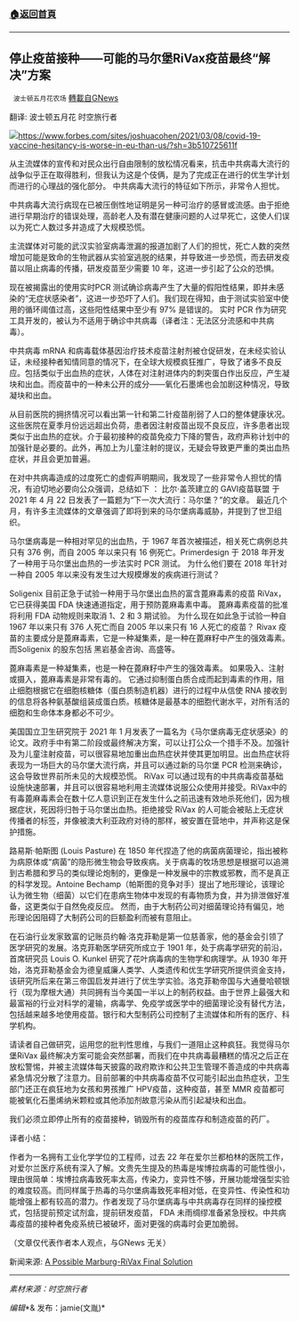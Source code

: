 ###  [:house:返回首頁](https://github.com/ourhimalayas/txt)
---


## 停止疫苗接种——可能的马尔堡RiVax疫苗最终“解决”方案
` 波士顿五月花农场` [轉載自GNews](https://gnews.org/zh-hans/1587475/)

翻译: 波士顿五月花  时空旅行者

![](https://assets.gnews.org/wp-content/uploads/2021/10/一个可能的马尔堡RiVax-疫苗最终解决方案.jpg)https://www.forbes.com/sites/joshuacohen/2021/03/08/covid-19-vaccine-hesitancy-is-worse-in-eu-than-us/?sh=3b510725611f

从主流媒体的宣传和对民众出行自由限制的放松情况看来，抗击中共病毒大流行的战争似乎正在取得胜利，但我认为这是个伎俩，是为了完成正在进行的优生学计划而进行的心理战的强化部分。 中共病毒大流行的特征如下所示，非常令人担忧。

中共病毒大流行病现在已被压倒性地证明是另一种可治疗的感冒或流感。由于拒绝进行早期治疗的错误处理，高龄老人及有潜在健康问题的人过早死亡，这使人们误以为死亡人数过多并造成了大规模恐慌。

主流媒体对可能的武汉实验室病毒泄漏的报道加剧了人们的担忧，死亡人数的突然增加可能是致命的生物武器从实验室逃脱的结果，并导致进一步恐慌，而去研发疫苗以阻止病毒的传播，研发疫苗至少需要 10 年，这进一步引起了公众的恐惧。

现在被揭露出的使用实时PCR 测试确诊病毒产生了大量的假阳性结果，即并未感染的“无症状感染者”，这进一步恐吓了人们。我们现在得知，由于测试实验室中使用的循环阈值过高，这些阳性结果中至少有 97% 是错误的。 实时 PCR 作为研究工具开发的，被认为不适用于确诊中共病毒（译者注：无法区分流感和中共病毒）。

中共病毒 mRNA 和病毒载体基因治疗技术疫苗注射剂被仓促研发，在未经实验认证，未经接种者知情同意的情况下，在全球大规模疯狂推广，导致了诸多不良反应。包括类似于出血热的症状，人体在对注射进体内的刺突蛋白作出反应，产生凝块和出血。而疫苗中的一种未公开的成分——氧化石墨烯也会加剧这种情况，导致凝块和出血。

从目前医院的拥挤情况可以看出第一针和第二针疫苗削弱了人口的整体健康状况。这些医院在夏季月份远远超出负荷，患者因注射疫苗出现不良反应，许多患者出现类似于出血热的症状。介于最初接种的疫苗免疫力下降的警告，政府声称计划中的加强针是必要的。此外，再加上为儿童注射的提议，无疑会导致更严重的类出血热症状，并且会更加普遍。

在对中共病毒造成的过度死亡的虚假声明期间，我发现了一些非常令人担忧的情况，有迫切地必要向公众强调，总结如下 ： 比尔·盖茨建立的 GAVI疫苗联盟 于 2021 年 4 月 22 日发表了一篇题为“下一次大流行：马尔堡？”的文章。 最近几个月，有许多主流媒体的文章强调了即将到来的马尔堡病毒威胁，并提到了世卫组织。

马尔堡病毒是一种相对罕见的出血热，于 1967 年首次被描述，相关死亡病例总共只有 376 例，而自 2005 年以来只有 16 例死亡。Primerdesign 于 2018 年开发了一种用于马尔堡出血热的一步法实时 PCR 测试。 为什么他们要在 2018 年针对一种自 2005 年以来没有发生过大规模爆发的疾病进行测试？

Soligenix 目前正急于试验一种用于马尔堡出血热的富含蓖麻毒素的疫苗 RiVax，它已获得美国 FDA 快速通道指定，用于预防蓖麻毒素中毒。 蓖麻毒素疫苗的批准将利用 FDA 动物规则来取消 1、2 和 3 期试验。 为什么现在如此急于试验一种自 1967 年以来只有 376 人死亡而自 2005 年以来只有 16 人死亡的疫苗？ Rivax 疫苗的主要成分是蓖麻毒素，它是一种凝集素，是一种在蓖麻籽中产生的强效毒素。而Soligenix 的股东包括 黑岩基金咨询、高盛等。

蓖麻毒素是一种凝集素，也是一种在蓖麻籽中产生的强效毒素。 如果吸入、注射或摄入，蓖麻毒素是非常有毒的。 它通过抑制蛋白质合成而起到毒素的作用，阻止细胞根据它在细胞核糖体（蛋白质制造机器）进行的过程中从信使 RNA 接收到的信息将各种氨基酸组装成蛋白质。核糖体是最基本的细胞代谢水平，对所有活的细胞和生命体本身都必不可少。

美国国立卫生研究院于 2021 年 1 月发表了一篇名为《马尔堡病毒无症状感染》的论文。政府手中有第二阶段或最终解决方案，可以让打公众一个措手不及。加强针及为儿童注射疫苗，可以很容易地加重出血热症状并使其更加明显。出血热症状将表现为一场巨大的马尔堡大流行病，并且可以通过新的马尔堡 PCR 检测来确诊，这会导致世界前所未见的大规模恐慌。 RiVax 可以通过现有的中共病毒疫苗基础设施快速部署，并且可以很容易地利用主流媒体说服公众使用并接受。RiVax中的有毒蓖麻毒素会在数十亿人意识到正在发生什么之前迅速有效地杀死他们，因为根据症状，死因将归咎于马尔堡出血热。拒绝接受 RiVax 的人可能会被贴上无症状传播者的标签，并像被澳大利亚政府对待的那样，被安置在营地中，并声称这是保护措施。

路易斯·帕斯图 (Louis Pasture) 在 1850 年代捏造了他的病菌病菌理论，指出被称为病原体或“病菌”的隐形微生物会导致疾病。关于病毒的牧场思想是根据可以追溯到古希腊和罗马的类似理论炮制的，更像是一种发展中的宗教或邪教，而不是真正的科学发现。Antoine Bechamp（帕斯图的竞争对手）提出了地形理论，该理论认为微生物（细菌）以它们在患病生物体中发现的有毒物质为食，并为排泄做好准备，这更类似于自然免疫反应。 然而，由于大制药公司对细菌理论持有偏见，地形理论因阻碍了大制药公司的巨额盈利而被有意阻止。

在石油行业发家致富的记账员约翰·洛克菲勒是第一位慈善家，他的基金会引领了医学研究的发展。洛克菲勒医学研究所成立于 1901 年，处于病毒学研究的前沿，首席研究员 Louis O. Kunkel 研究了花叶病毒病的生物学和病理学。从 1930 年开始，洛克菲勒基金会为德皇威廉人类学、人类遗传和优生学研究所提供资金支持，该研究所后来在第三帝国启发并进行了优生学实验。洛克菲勒帝国与大通曼哈顿银行（现为摩根大通）共同拥有当今美国一半以上的制药权益。由于世界上最强大和最富裕的行业对科学的灌输，病毒学、免疫学或医学中的细菌理论没有替代方法，包括越来越多地使用疫苗。银行和大型制药公司控制了主流媒体和所有的医疗、科学机构。

请读者自己做研究，运用您的批判性思维，与我们一道阻止这种疯狂。我觉得马尔堡RiVax 最终解决方案可能会突然部署，而我们在中共病毒最糟糕的情况之后正在放松警惕，并被主流媒体每天披露的政府欺诈和公共卫生管理不善造成的中共病毒紧急情况分散了注意力。目前部署的中共病毒疫苗不仅可能引起出血热症状，卫生部门还正在疯狂地为女孩和男孩推广 HPV疫苗，这种疫苗，甚至 MMR 疫苗都可能被氧化石墨烯纳米颗粒或其他添加剂故意污染从而引起凝块和出血。

我们必须立即停止所有的疫苗接种，销毁所有的疫苗库存和制造疫苗的药厂。

译者小结：

作者为一名拥有工业化学学位的工程师，过去 22 年在爱尔兰都柏林的医院工作，对爱尔兰医疗系统有深入了解。文贵先生提及的热毒是埃博拉病毒的可能性很小，理由很简单：埃博拉病毒致死率太高，传染力，变异性不够，开展功能增强型实验的难度较高。而同样属于热毒的马尔堡病毒致死率相对低，在变异性、传染性和功能增强上都有较高的潜力。作者发现了马尔堡病毒与中共病毒存在同样的操控模式，包括提前预定试剂盒，提前研发疫苗， FDA 未雨绸缪准备紧急授权。中共病毒疫苗的接种者免疫系统已被破坏，面对更强的病毒时会更加脆弱。

（文章仅代表作者本人观点，与GNews 无关）

新闻来源: [A Possible Marburg-RiVax Final Solution](https://www.lewrockwell.com/2021/09/no_author/a-possible-marburg-rivax-final-solution/)

* * *

*素材来源：时空旅行者*

*编辑**& 发布：jamie(文胤)*
